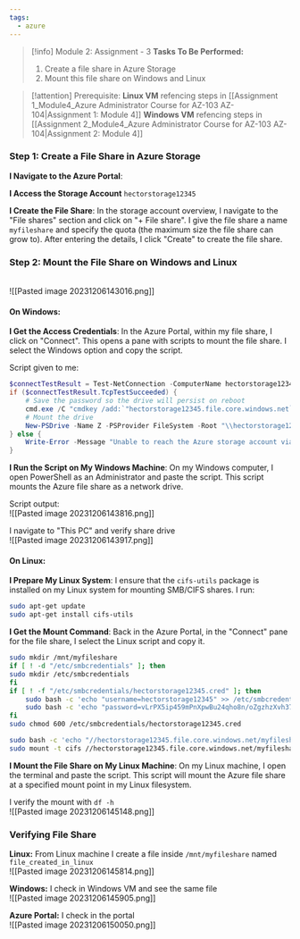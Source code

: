 ```yaml
---
tags:
  - azure
---
```

> [!info] Module 2: Assignment - 3
> **Tasks To Be Performed:** 
> 1. Create a file share in Azure Storage 
> 2. Mount this file share on Windows and Linux

> [!attention] Prerequisite:
> **Linux VM** refencing steps in [[Assignment 1_Module4_Azure Administrator Course for AZ-103 AZ-104|Assignment 1: Module 4]]
> **Windows VM** refencing steps in [[Assignment 2_Module4_Azure Administrator Course for AZ-103 AZ-104|Assignment 2: Module 4]]
> 

### Step 1: Create a File Share in Azure Storage

**I Navigate to the Azure Portal**:

**I Access the Storage Account** `hectorstorage12345`

**I Create the File Share**: In the storage account overview, I navigate to the "File shares" section and click on "+ File share". I give the file share a name `myfileshare` and specify the quota (the maximum size the file share can grow to). After entering the details, I click "Create" to create the file share.

### Step 2: Mount the File Share on Windows and Linux

<br>![[Pasted image 20231206143016.png]]

#### On Windows:
**I Get the Access Credentials**: In the Azure Portal, within my file share, I click on "Connect". This opens a pane with scripts to mount the file share. I select the Windows option and copy the script.

Script given to me:
```powershell
$connectTestResult = Test-NetConnection -ComputerName hectorstorage12345.file.core.windows.net -Port 445
if ($connectTestResult.TcpTestSucceeded) {
    # Save the password so the drive will persist on reboot
    cmd.exe /C "cmdkey /add:`"hectorstorage12345.file.core.windows.net`" /user:`"localhost\hectorstorage12345`" /pass:`"vLrPX5ip459mPnXpwBu24qho8n/oZgzhzXvh37upYismRIGIprAr1CRcCsRTP+RHVgHGX3/GDhb2+AStF45TFQ==`""
    # Mount the drive
    New-PSDrive -Name Z -PSProvider FileSystem -Root "\\hectorstorage12345.file.core.windows.net\myfileshare" -Persist
} else {
    Write-Error -Message "Unable to reach the Azure storage account via port 445. Check to make sure your organization or ISP is not blocking port 445, or use Azure P2S VPN, Azure S2S VPN, or Express Route to tunnel SMB traffic over a different port."
}
```
   
**I Run the Script on My Windows Machine**: On my Windows computer, I open PowerShell as an Administrator and paste the script. This script mounts the Azure file share as a network drive.

Script output:
<br>![[Pasted image 20231206143816.png]]

I navigate to "This PC" and verify share drive
<br>![[Pasted image 20231206143917.png]]


#### On Linux:
**I Prepare My Linux System**: I ensure that the `cifs-utils` package is installed on my Linux system for mounting SMB/CIFS shares. I run:
```bash
sudo apt-get update
sudo apt-get install cifs-utils
```
**I Get the Mount Command**: Back in the Azure Portal, in the "Connect" pane for the file share, I select the Linux script and copy it.
```bash
sudo mkdir /mnt/myfileshare
if [ ! -d "/etc/smbcredentials" ]; then
sudo mkdir /etc/smbcredentials
fi
if [ ! -f "/etc/smbcredentials/hectorstorage12345.cred" ]; then
    sudo bash -c 'echo "username=hectorstorage12345" >> /etc/smbcredentials/hectorstorage12345.cred'
    sudo bash -c 'echo "password=vLrPX5ip459mPnXpwBu24qho8n/oZgzhzXvh37upYismRIGIprAr1CRcCsRTP+RHVgHGX3/GDhb2+AStF45TFQ==" >> /etc/smbcredentials/hectorstorage12345.cred'
fi
sudo chmod 600 /etc/smbcredentials/hectorstorage12345.cred

sudo bash -c 'echo "//hectorstorage12345.file.core.windows.net/myfileshare /mnt/myfileshare cifs nofail,credentials=/etc/smbcredentials/hectorstorage12345.cred,dir_mode=0777,file_mode=0777,serverino,nosharesock,actimeo=30" >> /etc/fstab'
sudo mount -t cifs //hectorstorage12345.file.core.windows.net/myfileshare /mnt/myfileshare -o credentials=/etc/smbcredentials/hectorstorage12345.cred,dir_mode=0777,file_mode=0777,serverino,nosharesock,actimeo=30
```


**I Mount the File Share on My Linux Machine**: On my Linux machine, I open the terminal and paste the script. This script will mount the Azure file share at a specified mount point in my Linux filesystem.

I verify the mount with `df -h`
<br>![[Pasted image 20231206145148.png]]

### Verifying File Share

**Linux:**
From Linux machine I create a file inside `/mnt/myfileshare` named `file_created_in_linux`
<br>![[Pasted image 20231206145814.png]]

**Windows:**
I check in Windows VM and see the same file
<br>![[Pasted image 20231206145905.png]]

**Azure Portal:**
I check in the portal
<br>![[Pasted image 20231206150050.png]]